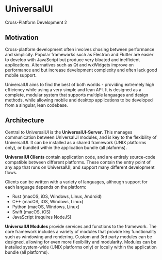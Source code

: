 # UniversalUI
Cross-Platform Development 2

## Motivation

Cross-platform development often involves chosing between performance and simplicity. 
Popular frameworks such as Electron and Flutter are easier to develop with JavaScript but produce very bloated and inefficient applications.
Alternatives such as Qt and wxWidgets improve on performance and but increase development complexity and often lack good mobile support.

UniversalUI aims to find the best of both worlds - providing extremely high efficiency while using a very simple and lean API.
It is designed as a complete, modular system that supports multiple languages and design methods, while allowing mobile and desktop applications to be developed from a singular, lean codebase.

## Architecture

Central to UniversalUI is the **UniversalUI-Server**. 
This manages communication between UniversalUI modules, and is key to the flexibility of UniversalUI.
It can be installed as a shared framework (UNIX platforms only), or bundled within the application bundle (all plaforms).

**UniversalUI Clients** contain application code, and are entirely source-code compatible between different platforms.
These contain the entry point of any app that runs on UniversalUI, and support many different development flows.

Clients can be written with a variety of languages, although support for each language depends on the platform:

- Rust (macOS, iOS, Windows, Linux, Android)
- C++ (macOS, iOS, Windows, Linux)
- Python (macOS, Windows, Linux)
- Swift (macOS, iOS)
- JavaScript (requires NodeJS)

**UniversalUI Modules** provide services and functions to the framework. 
The core framework includes a variety of modules that provide key functionality such as windowing and rendering.
Custom and 3rd party modules can be designed, allowing for even more flexibility and modularity.
Modules can be installed system-wide (UNIX platforms only) or locally within the application bundle (all platforms).

